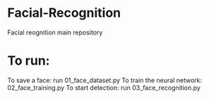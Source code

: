 # Facial-Recognition
Facial reognition main repository

# To run:
To save a face: run 01_face_dataset.py
To train the neural network: 02_face_training.py
To start detection: run 03_face_recognition.py
